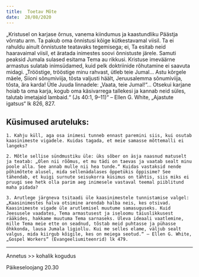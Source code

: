 ```yaml
---
title:  Toetav Mõte
date:  28/08/2020
---
```


„Kristusel on karjase õrnus, vanema kiindumus ja kaastundliku Päästja võrratu arm. Ta pakub oma õnnistusi kõige kütkestavamal viisil. Ta ei rahuldu ainult õnnistuste teatavaks tegemisega; ei, Ta esitab neid haaravaimal viisil, et äratada inimestes soovi õnnistuste järele. Samuti peaksid Jumala sulased esitama Tema au rikkusi. Kristuse imeväärne armastus sulatab inimsüdamed, kuid pelk doktriinide rõhutamine ei saavuta midagi. „Trööstige, trööstige minu rahvast, ütleb teie Jumal… Astu kõrgele mäele, Siioni sõnumiviija, tõsta valjusti häält, Jeruusalemma sõnumiviija, tõsta, ära karda! Ütle Juuda linnadele: „Vaata, teie Jumal!“… Otsekui karjane hoiab ta oma karja, kogub oma käsivarrega tallekesi ja kannab neid süles, talutab imetajaid lambaid.“ (Js 40:1, 9–11)“ – Ellen G. White, „Ajastute igatsus“ lk 826, 827.

## Küsimused aruteluks:

`1. Kahju küll, aga osa inimesi tunneb ennast paremini siis, kui osutab kaasinimeste vigadele. Kuidas tagada, et meie samasse mõttemalli ei langeks?`

`2. Mõtle sellise sündmustiku üle: üks sõber on äsja naasnud matuselt ja teatab: „Olen nii rõõmus, et mu tädi on taevas ja vaatab sealt minu poole alla. See annab mulle nii hea tunde.“ Kuidas vastaksid nende põhimõtete alusel, mida sellenädalases õppetükis õppisime? See tähendab, et kuigi surnute seisukorra küsimus on tähtis, siis miks ei pruugi see hetk olla parim aeg inimesele vastaval teemal piiblitund maha pidada?`

`3. Arutlege järgneva tsitaadi üle kaasinimestele tunnistamise valgel: „Kaasinimestes halva otsimine arendab halba neis, kes otsivad. Kaasinimeste vigade üle arutlemisel muutume samasuguseks. Kuid Jeesusele vaadates, Tema armastusest ja iseloomu täiuslikkusest rääkides, hakkame muutuma Tema sarnaseks. Üleva ideaali vaatlemine, mille Tema meie ette on seadnud, tõstab meid puhtasse ja pühasse õhkkonda, lausa Jumala ligiollu. Kui me selles elame, väljub sealt valgus, mida kiirgub kõigile, kes on meiega seotud.“ – Ellen G. White, „Gospel Workers“ (Evangeeliumiteenrid) lk 479.`

---

Annetus >> kohalik kogudus  

Päikeseloojang 20.30
